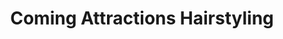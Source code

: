 ---
title: "Coming Attractions Hairstyling"
url: /barrie/coming-attractions-hairstyling/
shop: Friseur
---
